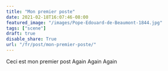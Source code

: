 ```yaml
---
title: "Mon premier poste"
date: 2021-02-18T16:07:46-08:00
featured_image: "/images/Pope-Edouard-de-Beaumont-1844.jpg"
tags: ["scene"]
draft: true
disable_share: True
url: "/fr/post/mon-premier-poste/"
---
```


Ceci est mon premier post Again Again Again
